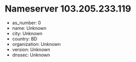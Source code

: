 # Nameserver 103.205.233.119

* as_number: 0
* name: Unknown
* city: Unknown
* country: BD
* organization: Unknown
* version: Unknown
* dnssec: Unknown

